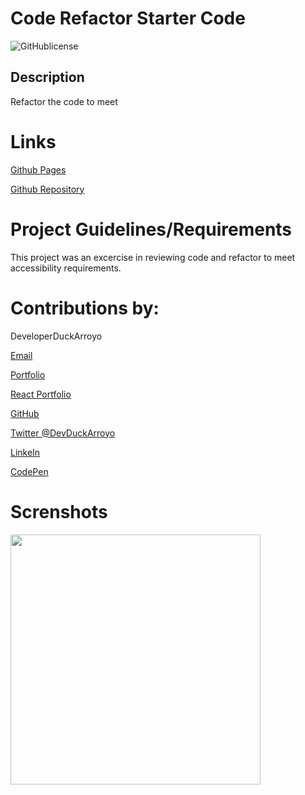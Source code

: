 # Code Refactor Starter Code

![GitHublicense](https://img.shields.io/npm/l/express?style=for-the-badge)

## Description

Refactor the code to meet 

# Links

[Github Pages](https://duckarroyo.github.io/codeRefactor)

[Github Repository](https://github.com/DuckArroyo/codeRefactor)

# Project Guidelines/Requirements

This project was an excercise in reviewing code and refactor to meet accessibility requirements.

# Contributions by:

DeveloperDuckArroyo

[Email](mailto:DeveloperDuckArroyo@gmail.com)

[Portfolio](https://duckarroyo.github.io/challenge2)

[React Portfolio](http://DuckArroyo.github.io/challenge20)

[GitHub](https://github.com/DuckArroyo)

[Twitter @DevDuckArroyo](https://twitter.com/DevDuckArroyo)

[LinkeIn](https://www.linkedin.com/in/duckarroyo)

[CodePen](https://codepen.io/DeveloperDuckArroyo)

# Screnshots

<img src="./.png" style="width: 400px">
